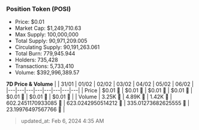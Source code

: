 
  ### Position Token (POSI)
  - Price: $0.01
  - Market Cap: $1,249,710.63
  - Max Supply: 100,000,000
  - Total Supply: 90,971,209.005
  - Circulating Supply: 90,191,263.061
  - Total Burn: 779,945.944
  - Holders: 735,428
  - Transactions: 5,733,410
  - Volume: $392,996,389.57

  **7D Price & Volume**
  | | 31&#x2F;01 | 01&#x2F;02 | 02&#x2F;02 | 03&#x2F;02 | 04&#x2F;02 | 05&#x2F;02 | 06&#x2F;02 |
  |---|---|---|---|---|---|---|---|
  | Price | $0.01 🚀 | $0.01 🚀 | $0.01 🔻 | $0.01 🔻 | $0.01 🚀 | $0.01 🚀 | $0.01 🔻 |
  | Volume | 3.25K 🚀 | 4.89K 🚀 | 1.42K 🔻 | 602.2451170933085 🔻 | 623.0242950514212 🚀 | 335.01273682625555 🔻 | 23.19976497567766 🔻 |

  > updated_at: Feb 6, 2024 4:35 AM
